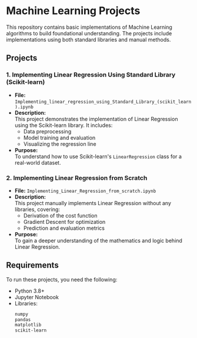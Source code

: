 # Machine Learning Projects

This repository contains basic implementations of Machine Learning algorithms to build foundational understanding. The projects include implementations using both standard libraries and manual methods.

## Projects

### 1. **Implementing Linear Regression Using Standard Library (Scikit-learn)**  
   - **File:** `Implementing_linear_regression_using_Standard_Library_(scikit_learn).ipynb`  
   - **Description:**  
     This project demonstrates the implementation of Linear Regression using the Scikit-learn library. It includes:  
     - Data preprocessing  
     - Model training and evaluation  
     - Visualizing the regression line  
   - **Purpose:**  
     To understand how to use Scikit-learn's `LinearRegression` class for a real-world dataset.

### 2. **Implementing Linear Regression from Scratch**  
   - **File:** `Implementing_Linear_Regression_from_scratch.ipynb`  
   - **Description:**  
     This project manually implements Linear Regression without any libraries, covering:  
     - Derivation of the cost function  
     - Gradient Descent for optimization  
     - Prediction and evaluation metrics  
   - **Purpose:**  
     To gain a deeper understanding of the mathematics and logic behind Linear Regression.

## Requirements

To run these projects, you need the following:

- Python 3.8+
- Jupyter Notebook
- Libraries:  
  ```bash
  numpy
  pandas
  matplotlib
  scikit-learn

